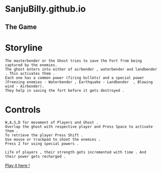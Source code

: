 # SanjuBilly.github.io

## The Game

Storyline 
======

	The masterbender or the Ghost tries to save the Fort from being captured by the enemies.
	The ghost enters into either of airbender , waterbender and landbender . This activates them .
	Each one has a common power (firing bullets) and a special power (Freezing enemies - Waterbender , Earthquake - Landbender  , Blowing wind - Airbender).
	They help in saving the fort before it gets destroyed .

Controls
======

	W,A,S,D for movement of Players and Ghost .
	Overlap the ghost with respective player and Press Space to activate them .
	To retrieve the player Press Shift .
	Use mouse or trackpad to shoot the enemies .
	Press Z for using special powers .	

	Life of players , their strength gets incremented with time . And their power gets recharged .



[Play it here !](https://SanjuBilly.github.io/game.html)

